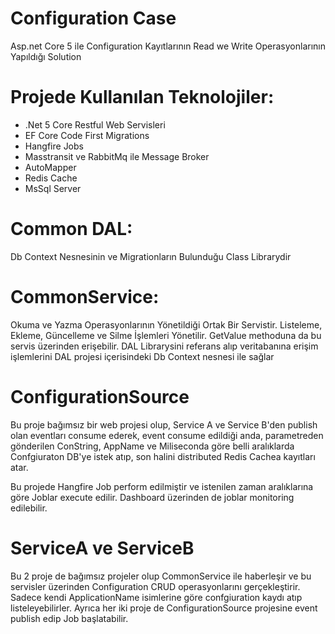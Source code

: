 # Configuration Case

Asp.net Core 5 ile Configuration Kayıtlarının Read we Write Operasyonlarının Yapıldığı Solution 

# Projede Kullanılan Teknolojiler:

- .Net 5 Core Restful Web Servisleri
- EF Core Code First Migrations
- Hangfire Jobs
- Masstransit ve RabbitMq ile Message Broker
- AutoMapper
- Redis Cache
- MsSql Server 

# Common DAL:

Db Context Nesnesinin ve Migrationların Bulunduğu Class Librarydir

# CommonService:

Okuma ve Yazma Operasyonlarının Yönetildiği Ortak Bir Servistir.
Listeleme, Ekleme, Güncelleme ve Silme İşlemleri Yönetilir.
GetValue methoduna da bu servis üzerinden erişebilir.
DAL Librarysini referans alıp veritabanına erişim işlemlerini DAL projesi içerisindeki
Db Context nesnesi ile sağlar

# ConfigurationSource

Bu proje bağımsız bir web projesi olup, Service A ve Service B'den
publish olan eventları consume ederek, event consume edildiği anda, parametreden
gönderilen ConString, AppName ve Miliseconda göre belli aralıklarda Confgiuraton DB'ye istek atıp,
son halini distributed Redis Cachea kayıtları atar.

Bu projede Hangfire Job perform edilmiştir ve istenilen zaman aralıklarına göre Joblar execute edilir.
Dashboard üzerinden de joblar monitoring edilebilir.

# ServiceA ve ServiceB

Bu 2 proje de bağımsız projeler olup CommonService ile haberleşir ve bu servisler üzerinden Configuration CRUD operasyonlarını gerçekleştirir.
Sadece kendi ApplicationName isimlerine göre confgiuration kaydı atıp listeleyebilirler.
Ayrıca her iki proje de ConfigurationSource projesine event publish edip Job başlatabilir.



